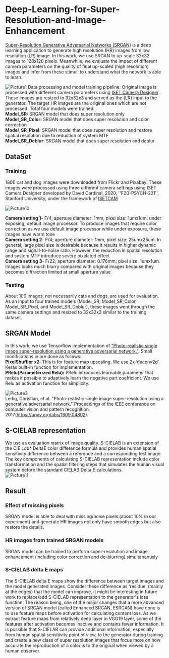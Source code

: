 # Deep-Learning-for-Super-Resolution-and-Image-Enhancement
[Super-Resolution Generative Adversarial Networks (SRGAN)](https://arxiv.org/abs/1609.04802) is a deep learning application to generate high resolution (HR) images from low resolution (LR) image. In this work, we use SRGAN to up-scale 32x32 images to 128x128 pixels. Meanwhile, we evaluate the impact of different camera parameters on the quality of final up-scaled (high resolution) images and infer from these stimuli to understand what the network is able to learn.

![Picture1](https://user-images.githubusercontent.com/65942005/100526323-93c81080-317c-11eb-991a-2299057ba5b0.png)
Data processing and model training pipeline: Original image is processed with different camera parameters using [ISET Camera Designer](https://github.com/iset/isetcam/wiki). These images are resized to 32x32x3 and served as the (LR) input to the generator. The target HR images are the original ones which are not processed. Total four models were trained:<br>
**Model_SR:** SRGAN model that does super resolution only <br>
**Model_SR_Color:** SRGAN model that does super resolution and color correction <br> 
**Model_SR_Pixel:** SRGAN model that does super resolution and restore spatial resolution due to reduction of system MTF <br> 
**Model_SR_Deblur:** SRGAN model that does super resolution and deblur<br> 

## DataSet
### Training ### 
1800 cat and dog images were downloaded from Flickr and Pixabay. These images were processed using three different camera settings using ISET Camera Designer developed by David Cardinal, 2020, ''F20-PSYCH-221'', Stanford University, under the framework of [ISETCAM](https://github.com/iset/isetcam/wiki) 

![Picture10](https://user-images.githubusercontent.com/65942005/100526342-b8bc8380-317c-11eb-83d6-06f0e971b66e.jpg)

**Camera setting 1**- F/4; aperture diameter: 1mm, pixel size: 1umx1um; under exposing; default image processor. To produce images that require color correction as we use default image processor while under exposure, these images have warm tone <br>
**Camera setting 2**- F/4; aperture diameter: 1mm, pixel size: 25umx25um. In general, large pixel size is desirable because it results in higher dynamic range and signal-to-noise ratio. However, the reduction in spatial resolution and system MTF introduce severe pixelated effect <br>
**Camera setting 3**- F/22; aperture diameter: 0.176mm; pixel size: 1umx1um. Images looks much blurry compared with original images because they becomes diffraction limited at small aperture value <br>

### Testing ### 
About 100 images, not necessarily cats and dogs, are used for evaluation. As an input to four trained models (Model_SR, Model_SR_Color, Model_SR_Pixel, and Model_SR_Deblur), these images went through the same camera settings and resized to 32x32x3 similar to the training dataset.

## SRGAN Model
In this work, we use Tensorflow implementation of ["Photo-realistic single image super-resolution using a generative adversarial network."](https://arxiv.org/abs/1609.04802). Small modifications in are done as follows:<br>
**PixelShuffler x2:** This is for feature map upscaling. We use 2x ‘deconv2d’ Keras built-in function for implementation. <br>
**PRelu(Parameterized Relu):** PRelu introduces learnable parameter that makes it possible to adaptively learn the negative part coefficient. We use Relu as activation function for simplicity. <br>

![Picture3](https://user-images.githubusercontent.com/65942005/100526325-975b9780-317c-11eb-8528-1785a6659b10.jpg)<br>
Ledig, Christian, et al. "Photo-realistic single image super-resolution using a generative adversarial network." Proceedings of the IEEE conference on computer vision and pattern recognition. 2017(https://arxiv.org/abs/1609.04802). <br>

## S-CIELAB representation
We use as evaluation matrix of image quality. [S-CIELAB](http://scarlet.stanford.edu/~brian/scielab/introduction.html) is an extension of the CIE L*a*b* DeltaE color difference formula and provides human spatial sensitivity difference between a reference and a corresponding test image. The key components of calculating S-CIELAB representation include color transformation and the spatial filtering steps that simulates the human visual system before the standard CIELAB Delta E calculations.<br>
![Picture11](https://user-images.githubusercontent.com/65942005/100526525-7bf18c00-317e-11eb-9b3f-887526b5aa36.jpg) <br>

## Result
### Effect of missing pixels
SRGAN model is able to deal with missing/noise pixels (about 10% in our experiment) and generate HR images not only have smooth edges but also restore the details. <br>

### HR images from trained SRGAN models
SRGAN model can be trained to perform super-resolution and image enhancement (including color correction and de-blurring) simultaneously <br>

### S-CIELAB delta E maps
The S-CIELAB delta E maps show the difference between target images and the model generated images. Consider these difference as 'residue' (mainly at the edges) that the model can improve, it might be interesting in future work to replace/add S-CIELAB representation to the generator's loss function. The reason being, one of the major changes that a more advanced version of SRGAN model (called Enhanced SRGAN, ESRGAN) have done is to use feature maps before activation for calculating content loss. As we extract feature maps from relatively deep layer in VGG19 layer, some of the features after activation becomes inactive and contains fewer information. It is possible that S-CIELAB can provide additional information, especially from human spatial sensitivity point of view, to the generator during training and create a new class of super resolution images that focus more on how accurate the reproduction of a color is to the original when viewed by a human observer.

